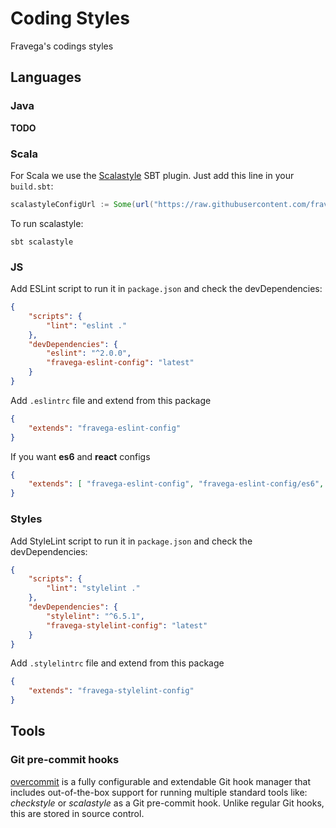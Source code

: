 # Coding Styles
Fravega's codings styles

## Languages

### Java

**TODO**

### Scala

For Scala we use the [Scalastyle](http://www.scalastyle.org/) SBT plugin. Just add this line in your `build.sbt`:

```scala
scalastyleConfigUrl := Some(url("https://raw.githubusercontent.com/fravega/coding-styles/master/scalastyle-config.xml"))
```

To run scalastyle:
```
sbt scalastyle
```

### JS

Add ESLint script to run it in `package.json` and check the devDependencies:

```json
{
	"scripts": {
		"lint": "eslint ."
	},
	"devDependencies": {
		"eslint": "^2.0.0",
		"fravega-eslint-config": "latest"
	}
}
```

Add `.eslintrc` file and extend from this package

```json
{
    "extends": "fravega-eslint-config"
}
```

If you want **es6** and **react** configs
```json
{
    "extends": [ "fravega-eslint-config", "fravega-eslint-config/es6", "fravega-eslint-config/react", "fravega-eslint-config/mocha", "fravega-eslint-config/jasmine" ]
}
```

### Styles

Add StyleLint script to run it in `package.json` and check the devDependencies:

```json
{
	"scripts": {
		"lint": "stylelint ."
	},
	"devDependencies": {
		"stylelint": "^6.5.1",
		"fravega-stylelint-config": "latest"
	}
}
```

Add `.stylelintrc` file and extend from this package

```json
{
    "extends": "fravega-stylelint-config"
}
```

## Tools

### Git pre-commit hooks

[overcommit](
https://github.com/brigade/overcommit) is a fully configurable and extendable Git hook manager that includes out-of-the-box support for running multiple standard tools like: _checkstyle_ or _scalastyle_ as a Git pre-commit hook. Unlike regular Git hooks, this are stored in source control. 
